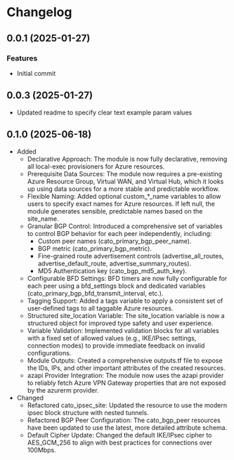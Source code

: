 # Changelog

## 0.0.1 (2025-01-27)

### Features
- Initial commit 

## 0.0.3 (2025-01-27)
- Updated readme to specify clear text example param values

## 0.1.0 (2025-06-18)
- Added
  - Declarative Approach: The module is now fully declarative, removing all local-exec provisioners for Azure resources.
  - Prerequisite Data Sources: The module now requires a pre-existing Azure Resource Group, Virtual WAN, and Virtual Hub, which it looks up using data sources for a more stable and predictable workflow.
  - Flexible Naming: Added optional custom_*_name variables to allow users to specify exact names for Azure resources. If left null, the module generates sensible, predictable names based on the site_name.
  - Granular BGP Control: Introduced a comprehensive set of variables to control BGP behavior for each peer independently, including:
    - Custom peer names (cato_primary_bgp_peer_name).
    - BGP metric (cato_primary_bgp_metric).
    - Fine-grained route advertisement controls (advertise_all_routes, advertise_default_route, advertise_summary_routes).
    - MD5 Authentication key (cato_bgp_md5_auth_key).
  - Configurable BFD Settings: BFD timers are now fully configurable for each peer using a bfd_settings block and dedicated variables (cato_primary_bgp_bfd_transmit_interval, etc.).
  - Tagging Support: Added a tags variable to apply a consistent set of user-defined tags to all taggable Azure resources.
  - Structured site_location Variable: The site_location variable is now a structured object for improved type safety and user experience.
  - Variable Validation: Implemented validation blocks for all variables with a fixed set of allowed values (e.g., IKE/IPsec settings, connection modes) to provide immediate feedback on invalid configurations.
  - Module Outputs: Created a comprehensive outputs.tf file to expose the IDs, IPs, and other important attributes of the created resources.
  - azapi Provider Integration: The module now uses the azapi provider to reliably fetch Azure VPN Gateway properties that are not exposed by the azurerm provider.
- Changed
  - Refactored cato_ipsec_site: Updated the resource to use the modern ipsec block structure with nested tunnels.
  - Refactored BGP Peer Configuration: The cato_bgp_peer resources have been updated to use the latest, more detailed attribute schema.
  - Default Cipher Update: Changed the default IKE/IPsec cipher to AES_GCM_256 to align with best practices for connections over 100Mbps.


